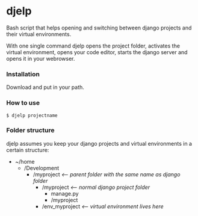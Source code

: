 # djelp 

Bash script that helps opening and switching between django projects and their virtual environments. 

With one single command djelp opens the project folder, activates the virtual environment, opens your code editor, starts the django server and opens it in your webrowser.

### Installation

Download and put in your path.


### How to use


`$ djelp projectname`



### Folder structure

djelp assumes you keep your django projects and virtual environments in a certain structure: 

- ~/home
  - /Development
    - /myproject        *<-- parent folder with the same name as django folder*
      - /myproject          *<-- normal django project folder*
        - manage.py
        - /myproject 
      - /env_myproject      *<-- virtual environment lives here* 
